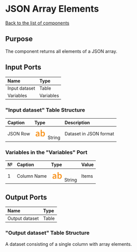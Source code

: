 # JSON Array Elements

[Back to the list of components](../README.md)

## Purpose

The component returns all elements of a JSON array.

## Input Ports

| Name                     | Type       |
|:-------------------------|:-----------|
| Input dataset      | Table      |
| Variables                | Variables  |

### "Input dataset" Table Structure

| Caption        | Type           | Description     |
|:-------------|:----------|:----------------------------------|
| JSON Row  | ![](./img/string.svg) String              | Dataset in JSON format           |

### Variables in the "Variables" Port

| № | Caption      | Type               | Value   |
|:--|:---------------------|:---------|:--------|
| 1 | Column Name          | ![](./img/string.svg) String      | Items   |

## Output Ports

| Name                     | Type        |
|:-------------------------|:------------|
| Output dataset          | Table       |

### "Output dataset" Table Structure

A dataset consisting of a single column with array elements.
